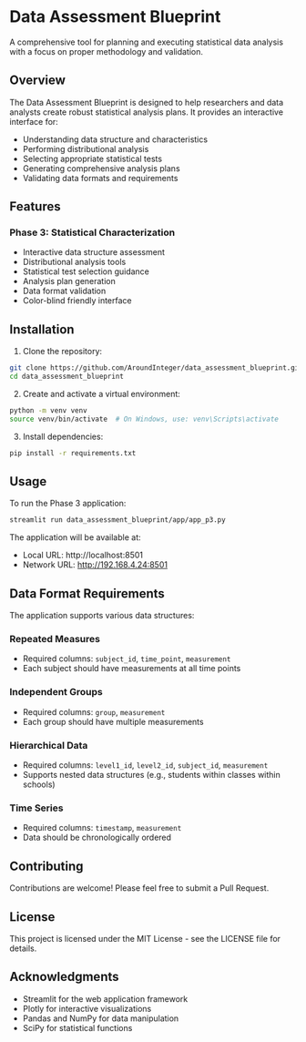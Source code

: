 # Data Assessment Blueprint

A comprehensive tool for planning and executing statistical data analysis with a focus on proper methodology and validation.

## Overview

The Data Assessment Blueprint is designed to help researchers and data analysts create robust statistical analysis plans. It provides an interactive interface for:

- Understanding data structure and characteristics
- Performing distributional analysis
- Selecting appropriate statistical tests
- Generating comprehensive analysis plans
- Validating data formats and requirements

## Features

### Phase 3: Statistical Characterization
- Interactive data structure assessment
- Distributional analysis tools
- Statistical test selection guidance
- Analysis plan generation
- Data format validation
- Color-blind friendly interface

## Installation

1. Clone the repository:
```bash
git clone https://github.com/AroundInteger/data_assessment_blueprint.git
cd data_assessment_blueprint
```

2. Create and activate a virtual environment:
```bash
python -m venv venv
source venv/bin/activate  # On Windows, use: venv\Scripts\activate
```

3. Install dependencies:
```bash
pip install -r requirements.txt
```

## Usage

To run the Phase 3 application:

```bash
streamlit run data_assessment_blueprint/app/app_p3.py
```

The application will be available at:
- Local URL: http://localhost:8501
- Network URL: http://192.168.4.24:8501

## Data Format Requirements

The application supports various data structures:

### Repeated Measures
- Required columns: `subject_id`, `time_point`, `measurement`
- Each subject should have measurements at all time points

### Independent Groups
- Required columns: `group`, `measurement`
- Each group should have multiple measurements

### Hierarchical Data
- Required columns: `level1_id`, `level2_id`, `subject_id`, `measurement`
- Supports nested data structures (e.g., students within classes within schools)

### Time Series
- Required columns: `timestamp`, `measurement`
- Data should be chronologically ordered

## Contributing

Contributions are welcome! Please feel free to submit a Pull Request.

## License

This project is licensed under the MIT License - see the LICENSE file for details.

## Acknowledgments

- Streamlit for the web application framework
- Plotly for interactive visualizations
- Pandas and NumPy for data manipulation
- SciPy for statistical functions 